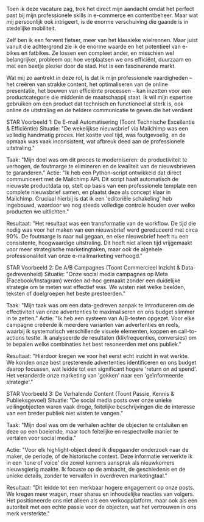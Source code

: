 Toen ik deze vacature zag, trok het direct mijn aandacht omdat het perfect past bij mijn professionele skills in e-commerce en contentbeheer. Maar wat mij persoonlijk ook intrigeert, is de enorme verschuiving die gaande is in stedelijke mobiliteit.

Zelf ben ik een fervent fietser, meer van het klassieke wielrennen. Maar juist vanuit die achtergrond zie ik de enorme waarde en het potentieel van e-bikes en fatbikes. Ze lossen een compleet ander, en misschien wel belangrijker, probleem op: hoe verplaatsen we ons efficiënt, duurzaam en met een beetje plezier door de stad. Het is een fascinerende markt.

Wat mij zo aantrekt in deze rol, is dat ik mijn professionele vaardigheden – het creëren van strakke content, het optimaliseren van de online presentatie, het bouwen van efficiënte processen – kan inzetten voor een productcategorie die middenin de maatschappij staat. Ik wil mijn expertise gebruiken om een product dat technisch en functioneel al sterk is, ook online de uitstraling en de heldere communicatie te geven die het verdient

STAR Voorbeeld 1: De E-mail Automatisering (Toont Technische Excellentie & Efficiëntie)
Situatie: "De wekelijkse nieuwsbrief via Mailchimp was een volledig handmatig proces. Het kostte veel tijd, was foutgevoelig, en de opmaak was vaak inconsistent, wat afbreuk deed aan de professionele uitstraling."

Taak: "Mijn doel was om dit proces te moderniseren: de productiviteit te verhogen, de foutmarge te elimineren en de kwaliteit van de nieuwsbrieven te garanderen."
Actie: "Ik heb een Python-script ontwikkeld dat direct communiceert met de Mailchimp API. Dit script haalt automatisch de nieuwste productdata op, stelt op basis van een professionele template een complete nieuwsbrief samen, en plaatst deze als concept klaar in Mailchimp. Cruciaal hierbij is dat ik een 'editoriële schakeling' heb ingebouwd, waardoor we nog steeds volledige controle houden over welke producten we uitlichten."

Resultaat: "Het resultaat was een transformatie van de workflow. De tijd die nodig was voor het maken van een nieuwsbrief werd gereduceerd met circa 90%. De foutmarge is naar nul gegaan, en elke nieuwsbrief heeft nu een consistente, hoogwaardige uitstraling. Dit heeft niet alleen tijd vrijgemaakt voor meer strategische marketingtaken, maar ook de algehele professionaliteit van onze e-mailmarketing verhoogd."

STAR Voorbeeld 2: De A/B Campagnes (Toont Commercieel Inzicht & Data-gedrevenheid)
Situatie: "Onze social media campagnes op Meta (Facebook/Instagram) werden ad-hoc gemaakt zonder een duidelijke strategie om te meten wat effectief was. We wisten niet welke beelden, teksten of doelgroepen het beste presteerden."

Taak: "Mijn taak was om een data-gedreven aanpak te introduceren om de effectiviteit van onze advertenties te maximaliseren en ons budget slimmer in te zetten."
Actie: "Ik heb een systeem van A/B-testen opgezet. Voor elke campagne creëerde ik meerdere varianten van advertenties en reels, waarbij ik systematisch verschillende visuele elementen, koppen en call-to-actions testte. Ik analyseerde de resultaten (klikfrequenties, conversies) om te bepalen welke combinaties het best resoneerden met ons publiek."

Resultaat: "Hierdoor kregen we voor het eerst echt inzicht in wat werkte. We konden onze best presterende advertenties identificeren en ons budget daarop focussen, wat leidde tot een significant hogere 'return on ad spend'. Het veranderde onze marketing van 'gokken' naar een 'geïnformeerde strategie'."

STAR Voorbeeld 3: De Verhalende Content (Toont Passie, Kennis & Publieksgevoel)
Situatie: "De social media posts over onze unieke veilingobjecten waren vaak droge, feitelijke beschrijvingen die de interesse van een breder publiek niet wisten te vangen."

Taak: "Mijn doel was om de verhalen achter de objecten te ontsluiten en deze op een boeiende, maar toch feitelijke en respectvolle manier te vertalen voor social media."

Actie: "Voor elk highlight-object deed ik diepgaander onderzoek naar de maker, de periode, of de historische context. Deze informatie verwerkte ik in een 'tone of voice' die zowel kenners aansprak als nieuwkomers nieuwsgierig maakte. Ik focuste op de ambacht, de geschiedenis en de unieke details, zonder te vervallen in overdreven marketingtaal."

Resultaat: "Dit leidde tot een merkbaar hogere engagement op onze posts. We kregen meer vragen, meer shares en inhoudelijke reacties van volgers. Het positioneerde ons niet alleen als een verkoopplatform, maar ook als een autoriteit met een echte passie voor de objecten, wat het vertrouwen in ons merk versterkte."


